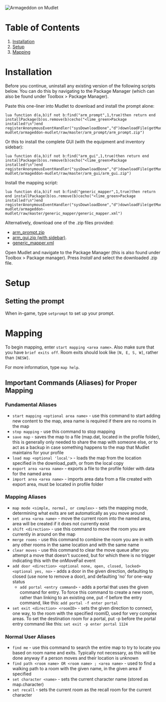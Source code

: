 ![Armageddon on Mudlet](https://vgy.me/YsNONT.gif)

# Table of Contents

1. [Installation](#installation)
2. [Setup](#setup)
3. [Mapping](#mapping)

# Installation

Before you continue, uninstall any existing version of the following scripts below. You can do this by navigating to the Package Manager (which can also be found under Toolbox > Package Manager).

Paste this one-liner into Mudlet to download and install the prompt alone:

```
lua function d(a,b)if not b:find("arm_prompt",1,true)then return end installPackage(b)os.remove(b)cecho("<lime_green>Package installed!\n")end registerAnonymousEventHandler("sysDownloadDone","d")downloadFile(getMudletHomeDir().."/arm_prompt.zip","https://github.com/armageddon-mudlet/armageddon-mudlet/raw/master/arm_prompt/arm_prompt.zip")
```

Or this to install the complete GUI (with the equipment and inventory sidebar):

```
lua function d(a,b)if not b:find("arm_gui",1,true)then return end installPackage(b)os.remove(b)cecho("<lime_green>Package installed!\n")end registerAnonymousEventHandler("sysDownloadDone","d")downloadFile(getMudletHomeDir().."/arm_gui.zip","https://github.com/armageddon-mudlet/armageddon-mudlet/raw/master/arm_gui/arm_gui.zip")
```

Install the mapping script:

```
lua function d(a,b)if not b:find("generic_mapper",1,true)then return end installPackage(b)os.remove(b)cecho("<lime_green>Package installed!\n")end registerAnonymousEventHandler("sysDownloadDone","d")downloadFile(getMudletHomeDir().."/generic_mapper.xml","https://github.com/armageddon-mudlet/armageddon-mudlet/raw/master/generic_mapper/generic_mapper.xml")
```

Alternatively, download one of the .zip files provided:

 - [arm_prompt.zip](https://github.com/armageddon-mudlet/armageddon-mudlet/raw/master/arm_prompt/arm_prompt.zip)
 - [arm_gui.zip (with sidebar)](https://github.com/armageddon-mudlet/armageddon-mudlet/raw/master/arm_gui/arm_gui.zip).
 - [generic_mapper.xml](https://github.com/armageddon-mudlet/armageddon-mudlet/raw/master/generic_mapper/generic_mapper.xml)
 
Open Mudlet and navigate to the Package Manager (this is also found under Toolbox > Package manager). Press *Install* and select the downloaded .zip file.

# Setup

## Setting the prompt
When in-game, type `setprompt` to set up your prompt.

# Mapping
To begin mapping, enter `start mapping <area name>`. Also make sure that you have `brief exits off`. Room exits should look like `[N, E, S, W]`, rather than `[NESW]`.

For more information, type `map help`.

## Important Commands (Aliases) for Proper Mapping

### Fundamental Aliases
- `start mapping <optional area name>` - use this command to start adding new content to the map, area name is required if there are no rooms in the map
- `stop mapping` - use this command to stop mapping
- `save map` - saves the map to a file (map.dat, located in the profile folder), this is generally only needed to share the map with someone else, or to act as a backup in case something happens to the map that Mudlet maintains for your profile
- `load map <optional 'local'>` - loads the map from the location specified in the download_path, or from the local copy
- `export area <area name>` - exports a file to the profile folder with data for the named area
- `import area <area name>` - imports area data from a file created with export area, must be located in profile folder


### Mapping Aliases
- `map mode <simple, normal, or complex>` - sets the mapping mode, determining what exits are set automatically as you move around
- `set area <area name>` - move the current room into the named area, area will be created if it does not currently exist
- `shift <direction>` - use this command to move the room you are currently in around on the map
- `merge rooms` - use this command to combine the room you are in with any other rooms in the same location and with the same name
- `clear moves` - use this command to clear the move queue after you attempt a move that doesn't succeed, but for which there is no trigger indicating this with the onMoveFail event
- `add door <direction> <optional none, open, closed, locked> <optional yes, no>` - adds a door in the given direction, defaulting to closed (use none to remove a door), and defaulting 'no' for one-way status
  - `add portal <entry command>` - adds a portal that uses the given command for entry. To force this command to create a new room, rather than linking to an existing one, put -f before the entry command, like this: `add portal -f enter portal`
- `set exit <direction> <roomID>` - sets the given direction to connect, one way, to the room with the specified roomID, used for very complex areas. To set the destination room for a portal, put -p before the portal entry command like this: `set exit -p enter portal 1124`

### Normal User Aliases
- `find me` - use this command to search the entire map to try to locate you based on room name and exits. Typically not necessary, as this will be done anyway if a person moves and their location is unknown
- `find path <room name> OR <room name> ; <area name>` - used to find a walking path to a room with the given name, in the given area if specified
- `set character <name>` - sets the current character name (stored as map.character)
- `set recall` - sets the current room as the recall room for the current character
